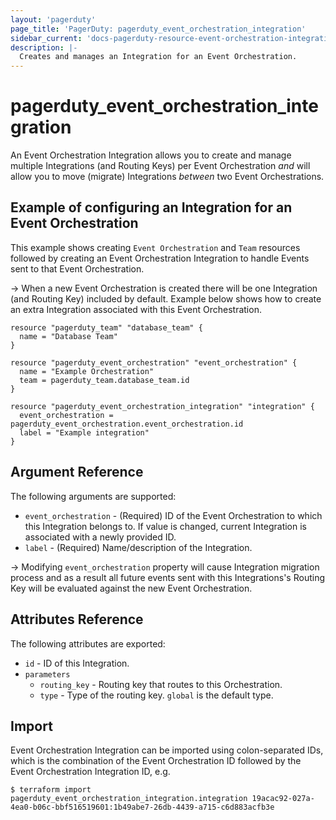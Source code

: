 ```yaml
---
layout: 'pagerduty'
page_title: 'PagerDuty: pagerduty_event_orchestration_integration'
sidebar_current: 'docs-pagerduty-resource-event-orchestration-integration'
description: |-
  Creates and manages an Integration for an Event Orchestration.
---
```


# pagerduty_event_orchestration_integration

An Event Orchestration Integration allows you to create and manage multiple Integrations (and Routing Keys) per Event Orchestration _and_ will allow you to move (migrate) Integrations _between_ two Event Orchestrations.

## Example of configuring an Integration for an Event Orchestration

This example shows creating `Event Orchestration` and `Team` resources followed by creating an Event Orchestration Integration to handle Events sent to that Event Orchestration.

-> When a new Event Orchestration is created there will be one Integration (and Routing Key) included by default. Example below shows how to create an extra Integration associated with this Event Orchestration.

```hcl
resource "pagerduty_team" "database_team" {
  name = "Database Team"
}

resource "pagerduty_event_orchestration" "event_orchestration" {
  name = "Example Orchestration"
  team = pagerduty_team.database_team.id
}

resource "pagerduty_event_orchestration_integration" "integration" {
  event_orchestration = pagerduty_event_orchestration.event_orchestration.id
  label = "Example integration"
}
```

## Argument Reference

The following arguments are supported:

- `event_orchestration` - (Required) ID of the Event Orchestration to which this Integration belongs to. If value is changed, current Integration is associated with a newly provided ID.
- `label` - (Required) Name/description of the Integration.

-> Modifying `event_orchestration` property will cause Integration migration process and as a result all future events sent with this Integrations's Routing Key will be evaluated against the new Event Orchestration.

## Attributes Reference

The following attributes are exported:

- `id` - ID of this Integration.
- `parameters`
  - `routing_key` - Routing key that routes to this Orchestration.
  - `type` - Type of the routing key. `global` is the default type.

## Import

Event Orchestration Integration can be imported using colon-separated IDs, which is the combination of the Event Orchestration ID followed by the Event Orchestration Integration ID, e.g.

```
$ terraform import pagerduty_event_orchestration_integration.integration 19acac92-027a-4ea0-b06c-bbf516519601:1b49abe7-26db-4439-a715-c6d883acfb3e
```
